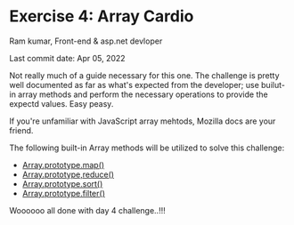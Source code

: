 # Exercise 4: Array Cardio
Ram kumar, Front-end & asp.net devloper 

Last commit date: Apr 05, 2022

Not really much of a guide necessary for this one. The challenge is pretty well documented as far as what's expected from the developer; use builut-in array methods and perform the necessary operations to provide the expectd values. Easy peasy.

If you're unfamiliar with JavaScript array mehtods, Mozilla docs are your friend.

The following built-in Array methods will be utilized to solve this challenge:
- [Array.prototype.map()](https://developer.mozilla.org/en-US/docs/Web/JavaScript/Reference/Global_Objects/Array/map)
- [Array.prototype,reduce()](https://developer.mozilla.org/en-US/docs/Web/JavaScript/Reference/Global_Objects/Array/Reduce)
- [Array.prototype.sort()](https://developer.mozilla.org/en-US/docs/Web/JavaScript/Reference/Global_Objects/Array/Sort)
- [Array.prototype.filter()](https://developer.mozilla.org/en-US/docs/Web/JavaScript/Reference/Global_Objects/Array/Filter)

Woooooo all done with day 4 challenge..!!!
